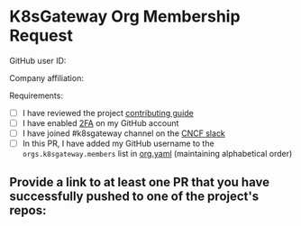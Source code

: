 # K8sGateway Org Membership Request

<!--
If you would like to become a member of the organization on GitHub, please submit a PR to the community repo using this template. Give us a few days to review and you should receive an invitation to join.
-->

GitHub user ID:

Company affiliation:

Requirements:

- [ ] I have reviewed the project [contributing guide](https://github.com/k8sgateway/community/blob/main/CONTRIBUTING.md)
- [ ] I have enabled [2FA](https://docs.github.com/en/authentication/securing-your-account-with-two-factor-authentication-2fa) on my GitHub account
- [ ] I have joined #k8sgateway channel on the [CNCF slack](https://slack.cncf.io)
- [ ] In this PR, I have added my GitHub username to the `orgs.k8sgateway.members` list in [org.yaml](https://github.com/k8sgateway/community/blob/main/org.yaml) (maintaining alphabetical order)

Provide a link to at least one PR that you have successfully pushed to one of the project's repos:
- 